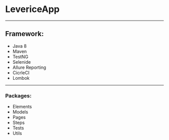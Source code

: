# LevericeApp
****
## Framework:
  - Java 8
  - Maven
  - TestNG
  - Selenide
  - Allure Reporting
  - CicrleCI
  - Lombok
 ****
### Packages:
 - Elements
 - Models
 - Pages
 - Steps
 - Tests
 - Utils

 


 

 
 

